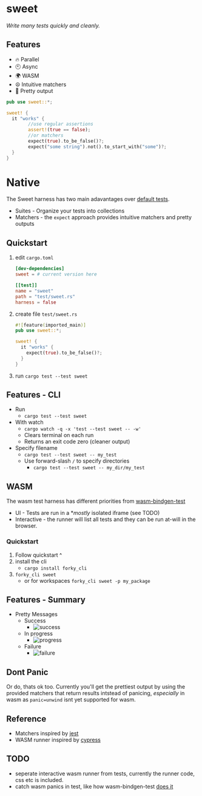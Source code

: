 # sweet

*Write many tests quickly and cleanly.*

## Features

- 🔥 Parallel
- 🕙 Async
- 🌍 WASM
- ☮️ Intuitive matchers
- 🌈 Pretty output



```rust
pub use sweet::*;

sweet! {
  it "works" {
		//use regular assertions
		assert!(true == false);
		//or matchers
		expect(true).to_be_false()?;
		expect("some string").not().to_start_with("some")?;
  }
}
```

# Native

The Sweet harness has two main adavantages over [default tests](https://doc.rust-lang.org/rust-by-example/testing/unit_testing.html).
- Suites - Organize your tests into collections
- Matchers - the `expect` approach provides intuitive matchers and pretty outputs

## Quickstart

1. edit `cargo.toml`
	```toml
	[dev-dependencies]
	sweet = # current version here

	[[test]]
	name = "sweet"
	path = "test/sweet.rs"
	harness = false
	```
1. create file `test/sweet.rs`
	```rust
	#![feature(imported_main)]
	pub use sweet::*;

	sweet! {
	  it "works" {
	    expect(true).to_be_false()?;
	  }
	}
	```
2. run `cargo test --test sweet`


## Features - CLI
- Run 
	- `cargo test --test sweet`
- With watch
	- `cargo watch -q -x 'test --test sweet -- -w'`
	- Clears terminal on each run
	- Returns an exit code zero (cleaner output)
- Specify filename
	- `cargo test --test sweet -- my_test`
	- Use forward-slash `/` to specify directories
		- `cargo test --test sweet -- my_dir/my_test`

## WASM

The wasm test harness has different priorities from [wasm-bindgen-test](https://rustwasm.github.io/wasm-bindgen/wasm-bindgen-test/index.html)
- UI - Tests are run in a **mostly* isolated iframe (see TODO)
- Interactive - the runner will list all tests and they can be run at-will in the browser.

### Quickstart

1. Follow quickstart ^
2. install the cli
   - `cargo install forky_cli`
3. `forky_cli sweet`
   - or for workspaces `forky_cli sweet -p my_package`

## Features - Summary
- Pretty Messages
	- Success
		- ![success](https://raw.githubusercontent.com/mrchantey/forky/main/docs/images/success.png)
	- In progress
		- ![progress](https://raw.githubusercontent.com/mrchantey/forky/main/docs/images/progress.png)
	- Failure
		- ![failure](https://raw.githubusercontent.com/mrchantey/forky/main/docs/images/failure.png)

## Dont Panic

Or do, thats ok too. Currently you'll get the prettiest output by using the provided matchers that return results intstead of panicing, *especially* in wasm as `panic=unwind` isnt yet supported for wasm.

## Reference
- Matchers inspired by [jest](https://jestjs.io/)
- WASM runner inspired by [cypress](https://www.cypress.io/)

## TODO
- seperate interactive wasm runner from tests, currently the runner code, css etc is included.
- catch wasm panics in test, like how wasm-bindgen-test [does it](https://github.com/rustwasm/wasm-bindgen/blob/74bfc1f85ead6a3e0c37a86e5f93df3e692e217a/crates/test/src/rt/mod.rs#L227-L240)